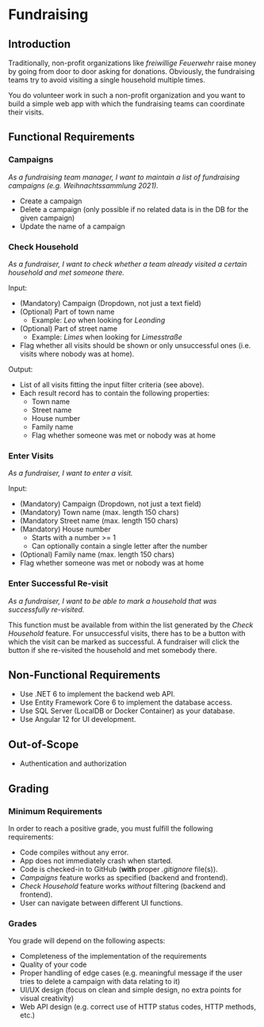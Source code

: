 # Fundraising

## Introduction

Traditionally, non-profit organizations like *freiwillige Feuerwehr* raise money by going from door to door asking for donations. Obviously, the fundraising teams try to avoid visiting a single household multiple times.

You do volunteer work in such a non-profit organization and you want to build a simple web app with which the fundraising teams can coordinate their visits.

## Functional Requirements

### Campaigns

*As a fundraising team manager, I want to maintain a list of fundraising campaigns (e.g. _Weihnachtssammlung 2021_).*

* Create a campaign
* Delete a campaign (only possible if no related data is in the DB for the given campaign)
* Update the name of a campaign

### Check Household

*As a fundraiser, I want to check whether a team already visited a certain household and met someone there.*

Input:

* (Mandatory) Campaign (Dropdown, not just a text field)
* (Optional) Part of town name
  * Example: *Leo* when looking for *Leonding*
* (Optional) Part of street name
  * Example: *Limes* when looking for *Limesstraße*
* Flag whether all visits should be shown or only unsuccessful ones (i.e. visits where nobody was at home).

Output:

* List of all visits fitting the input filter criteria (see above).
* Each result record has to contain the following properties:
  * Town name
  * Street name
  * House number
  * Family name
  * Flag whether someone was met or nobody was at home

### Enter Visits

*As a fundraiser, I want to enter a visit.*

Input:

* (Mandatory) Campaign (Dropdown, not just a text field)
* (Mandatory) Town name (max. length 150 chars)
* (Mandatory Street name (max. length 150 chars)
* (Mandatory) House number
  * Starts with a number >= 1
  * Can optionally contain a single letter after the number
* (Optional) Family name (max. length 150 chars)
* Flag whether someone was met or nobody was at home

### Enter Successful Re-visit

*As a fundraiser, I want to be able to mark a household that was successfully re-visited.*

This function must be available from within the list generated by the *Check Household* feature. For unsuccessful visits, there has to be a button with which the visit can be marked as successful. A fundraiser will click the button if she re-visited the household and met somebody there.

## Non-Functional Requirements

* Use .NET 6 to implement the backend web API.
* Use Entity Framework Core 6 to implement the database access.
* Use SQL Server (LocalDB or Docker Container) as your database.
* Use Angular 12 for UI development.

## Out-of-Scope

* Authentication and authorization

## Grading

### Minimum Requirements

In order to reach a positive grade, you must fulfill the following requirements:

* Code compiles without any error.
* App does not immediately crash when started.
* Code is checked-in to GitHub (**with** proper *.gitignore* file(s)).
* *Campaigns* feature works as specified (backend and frontend).
* *Check Household* feature works *without* filtering (backend and frontend).
* User can navigate between different UI functions.

### Grades

You grade will depend on the following aspects:

* Completeness of the implementation of the requirements
* Quality of your code
* Proper handling of edge cases (e.g. meaningful message if the user tries to delete a campaign with data relating to it)
* UI/UX design (focus on clean and simple design, no extra points for visual creativity)
* Web API design (e.g. correct use of HTTP status codes, HTTP methods, etc.)
